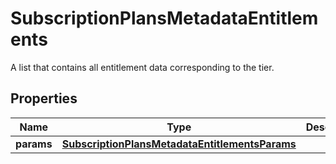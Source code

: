 

# SubscriptionPlansMetadataEntitlements

A list that contains all entitlement data corresponding to the tier.

## Properties

| Name | Type | Description | Notes |
|------------ | ------------- | ------------- | -------------|
|**params** | [**SubscriptionPlansMetadataEntitlementsParams**](SubscriptionPlansMetadataEntitlementsParams.md) |  |  |



